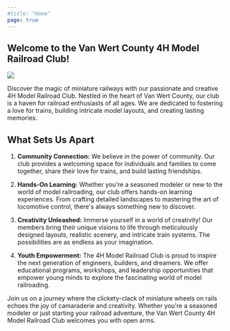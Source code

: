 ```yaml
---
#title: "Home"
page: true
---
```


## Welcome to the Van Wert County 4H Model Railroad Club!

![](/img/home.jpg)

Discover the magic of miniature railways with our passionate and creative 4H Model Railroad Club. Nestled in the heart of Van Wert County, our club is a haven for railroad enthusiasts of all ages. We are dedicated to fostering a love for trains, building intricate model layouts, and creating lasting memories.

## What Sets Us Apart

1. **Community Connection:** We believe in the power of community. Our club provides a welcoming space for individuals and families to come together, share their love for trains, and build lasting friendships.

2. **Hands-On Learning:** Whether you're a seasoned modeler or new to the world of model railroading, our club offers hands-on learning experiences. From crafting detailed landscapes to mastering the art of locomotive control, there's always something new to discover.

3. **Creativity Unleashed:** Immerse yourself in a world of creativity! Our members bring their unique visions to life through meticulously designed layouts, realistic scenery, and intricate train systems. The possibilities are as endless as your imagination.

4. **Youth Empowerment:** The 4H Model Railroad Club is proud to inspire the next generation of engineers, builders, and dreamers. We offer educational programs, workshops, and leadership opportunities that empower young minds to explore the fascinating world of model railroading.

Join us on a journey where the clickety-clack of miniature wheels on rails echoes the joy of camaraderie and creativity. Whether you're a seasoned modeler or just starting your railroad adventure, the Van Wert County 4H Model Railroad Club welcomes you with open arms.